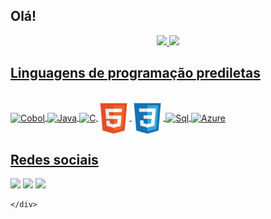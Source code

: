## Olá!
<div align="center">
  <a href="https://github.com/thaisand">
  <img height="180em" src="https://github-readme-stats.vercel.app/api?username=thaisand&show_icons=true&theme=radical&include_all_commits=true&count_private=true&hide_rank=false"/>
  <img height="180em" src="https://github-readme-stats.vercel.app/api/top-langs/?username=thaisand&layout=compact&langs_count=10&theme=radical"/>
</div>
  
## Linguagens de programação prediletas
  
<div style="display: inline_block" ><br>
  <a href="https://www.ibm.com/support/pages/enterprise-cobol-zos-documentation-library"><img align="center" alt="Cobol" height="50" src="https://cdn.icon-icons.com/icons2/2107/PNG/512/file_type_cobol_icon_130684.png">
  <a href="https://www.ibm.com/support/pages/enterprise-cobol-zos-documentation-library"><img align="center" alt="Java" height="50" src="https://cdn.icon-icons.com/icons2/2699/PNG/512/java_src_logo_icon_170556.png">
  <a href="https://www.ibm.com/support/pages/enterprise-cobol-zos-documentation-library"><img align="center" alt="C" height="50" src="https://cdn.icon-icons.com/icons2/2415/PNG/512/c_plain_logo_icon_146610.png">
  <a href="https://www.ibm.com/support/pages/enterprise-cobol-zos-documentation-library"><img align="center" alt="HTML" height="50"  src="https://raw.githubusercontent.com/devicons/devicon/master/icons/html5/html5-original.svg">
  <a href="https://www.ibm.com/support/pages/enterprise-cobol-zos-documentation-library"><img align="center" alt="CSS" height="50"  src="https://raw.githubusercontent.com/devicons/devicon/master/icons/css3/css3-original.svg">
  <a href="https://www.ibm.com/support/pages/enterprise-cobol-zos-documentation-library"><img align="center" alt="Sql" height="50"  src="https://cdn.icon-icons.com/icons2/2107/PNG/512/file_type_sql_icon_130152.png">
  <a href="https://www.ibm.com/support/pages/enterprise-cobol-zos-documentation-library"><img align="center" alt="Azure" height="50"  src="https://cdn.icon-icons.com/icons2/2699/PNG/512/microsoft_azure_logo_icon_170956.png">
</div>
  
  
## Redes sociais
  
  <div> 
  <a href="https://www.linkedin.com/in/thais-andreatta/"><img src="https://cdn.icon-icons.com/icons2/3717/PNG/512/logo_social_network_brand_linkedin_icon_230304.png" height="50"></a>
  <a href="https://instagram.com/thsndrtt"><img src="https://img.shields.io/badge/-Instagram-%23E4405F?style=for-the-badge&logo=instagram&logoColor=white" ></a>
  <a href = "mailto:thaisandreatta@gmail.com"><img src="https://img.shields.io/badge/-Gmail-%23333?style=for-the-badge&logo=gmail&logoColor=white" ></a>

    </div>
